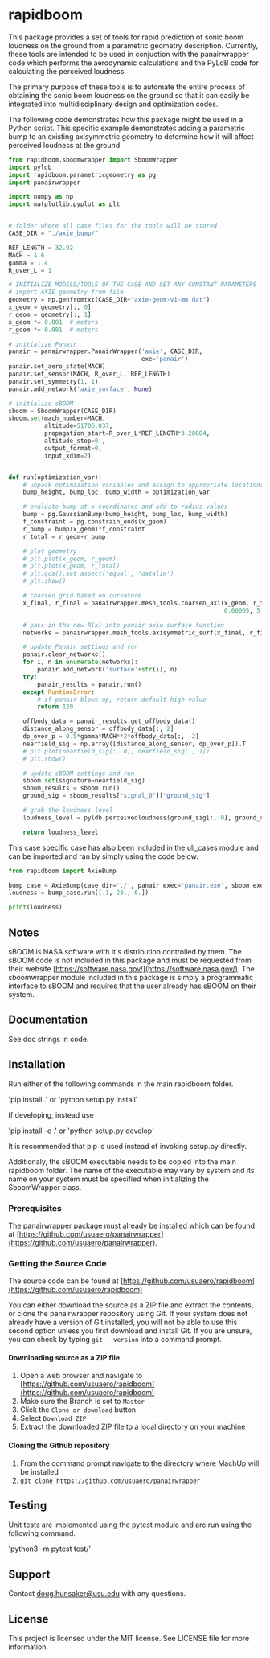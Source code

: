 # rapidboom

This package provides a set of tools for rapid prediction of sonic boom
loudness on the ground from a parametric geometry description. Currently,
these tools are intended to be used in conjuction with the panairwrapper code
which performs the aerodynamic calculations and the PyLdB code for calculating
the perceived loudness.

The primary purpose of these tools is to automate the entire process of
obtaining the sonic boom loudness on the ground so that it can easily
be integrated into multidisciplinary design and optimization codes. 

The following code demonstrates how this package might be used in a 
Python script. This specific example demonstrates adding a parametric
bump to an existing axisymmetric geometry to determine how it will affect
perceived loudness at the ground.

```python
from rapidboom.sboomwrapper import SboomWrapper
import pyldb
import rapidboom.parametricgeometry as pg
import panairwrapper

import numpy as np
import matplotlib.pyplot as plt


# folder where all case files for the tools will be stored
CASE_DIR = "./axie_bump/"

REF_LENGTH = 32.92
MACH = 1.6
gamma = 1.4
R_over_L = 1

# INITIALIZE MODELS/TOOLS OF THE CASE AND SET ANY CONSTANT PARAMETERS
# import AXIE geometry from file
geometry = np.genfromtxt(CASE_DIR+"axie-geom-v1-mm.dat")
x_geom = geometry[:, 0]
r_geom = geometry[:, 1]
x_geom *= 0.001  # meters
r_geom *= 0.001  # meters

# initialize Panair
panair = panairwrapper.PanairWrapper('axie', CASE_DIR, 
                                     exe='panair')
panair.set_aero_state(MACH)
panair.set_sensor(MACH, R_over_L, REF_LENGTH)
panair.set_symmetry(1, 1)
panair.add_network('axie_surface', None)

# initialize sBOOM
sboom = SboomWrapper(CASE_DIR)
sboom.set(mach_number=MACH,
          altitude=51706.037,
          propagation_start=R_over_L*REF_LENGTH*3.28084,
          altitude_stop=0.,
          output_format=0,
          input_xdim=2)


def run(optimization_var):
    # unpack optimization variables and assign to appropriate locations
    bump_height, bump_loc, bump_width = optimization_var

    # evaluate bump at x coordinates and add to radius values
    bump = pg.GaussianBump(bump_height, bump_loc, bump_width)
    f_constraint = pg.constrain_ends(x_geom)
    r_bump = bump(x_geom)*f_constraint
    r_total = r_geom+r_bump

    # plot geometry
    # plt.plot(x_geom, r_geom)
    # plt.plot(x_geom, r_total)
    # plt.gca().set_aspect('equal', 'datalim')
    # plt.show()

    # coarsen grid based on curvature
    x_final, r_final = panairwrapper.mesh_tools.coarsen_axi(x_geom, r_total,
                                                            0.00005, 5.)

    # pass in the new R(x) into panair axie surface function
    networks = panairwrapper.mesh_tools.axisymmetric_surf(x_final, r_final, 10)

    # update Panair settings and run
    panair.clear_networks()
    for i, n in enumerate(networks):
        panair.add_network('surface'+str(i), n)
    try:
        panair_results = panair.run()
    except RuntimeError:
        # if panair blows up, return default high value
        return 120

    offbody_data = panair_results.get_offbody_data()
    distance_along_sensor = offbody_data[:, 2]
    dp_over_p = 0.5*gamma*MACH**2*offbody_data[:, -2]
    nearfield_sig = np.array([distance_along_sensor, dp_over_p]).T
    # plt.plot(nearfield_sig[:, 0], nearfield_sig[:, 1])
    # plt.show()

    # update sBOOM settings and run
    sboom.set(signature=nearfield_sig)
    sboom_results = sboom.run()
    ground_sig = sboom_results["signal_0"]["ground_sig"]

    # grab the loudness level
    loudness_level = pyldb.perceivedloudness(ground_sig[:, 0], ground_sig[:, 1])

    return loudness_level
```

This case specific case has also been included in the uli_cases module and can
be imported and ran by simply using the code below.

```python
from rapidboom import AxieBump

bump_case = AxieBump(case_dir='./', panair_exec='panair.exe', sboom_exec='sboom.dat.allow')
loudness = bump_case.run([.1, 20., 6.])

print(loudness)
```

## Notes

sBOOM is NASA software with it's distribution controlled by them. The sBOOM
code is not included in this package and must be requested from their website
[https://software.nasa.gov/](https://software.nasa.gov/). The sboomwrapper module
included in this package is simply a programmatic interface to sBOOM and requires
that the user already has sBOOM on their system.

## Documentation

See doc strings in code. 

## Installation

Run either of the following commands in the main rapidboom folder.

'pip install .'
or
'python setup.py install'

If developing, instead use

'pip install -e .'
or
'python setup.py develop'

It is recommended that pip is used instead of invoking setup.py directly.

Additionaly, the sBOOM executable needs to be copied into the main rapidboom
folder. The name of the executable may vary by system and its name on your
system must be specified when initializing the SboomWrapper class. 

### Prerequisites

The panairwrapper package must already be installed which can be found at
[https://github.com/usuaero/panairwrapper](https://github.com/usuaero/panairwrapper).

### Getting the Source Code

The source code can be found at [https://github.com/usuaero/rapidboom](https://github.com/usuaero/rapidboom)

You can either download the source as a ZIP file and extract the contents, or 
clone the panairwrapper repository using Git. If your system does not already have a 
version of Git installed, you will not be able to use this second option unless 
you first download and install Git. If you are unsure, you can check by typing 
`git --version` into a command prompt.

#### Downloading source as a ZIP file

1. Open a web browser and navigate to [https://github.com/usuaero/rapidboom](https://github.com/usuaero/rapidboom)
2. Make sure the Branch is set to `Master`
3. Click the `Clone or download` button
4. Select `Download ZIP`
5. Extract the downloaded ZIP file to a local directory on your machine

#### Cloning the Github repository

1. From the command prompt navigate to the directory where MachUp will be installed
2. `git clone https://github.com/usuaero/panairwrapper`

## Testing
Unit tests are implemented using the pytest module and are run using the following command.

'python3 -m pytest test/'

## Support
Contact doug.hunsaker@usu.edu with any questions.

## License
This project is licensed under the MIT license. See LICENSE file for more information. 
